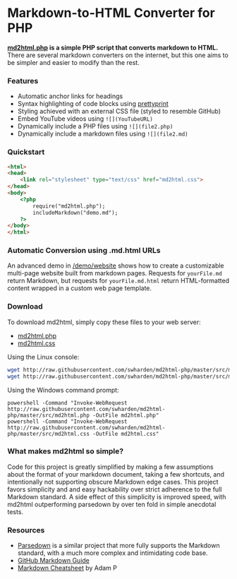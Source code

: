 # Markdown-to-HTML Converter for PHP
**[md2html.php](src/md2html.php) is a simple PHP script that converts markdown to HTML.** There are several markdown converters on the internet, but this one aims to be simpler and easier to modify than the rest.

### Features
* Automatic anchor links for headings
* Syntax highlighting of code blocks using [prettyprint](https://github.com/google/code-prettify)
* Styling achieved with an external CSS file (styled to resemble GitHub)
* Embed YouTube videos using `![](YouTubeURL)`
* Dynamically include a PHP files using `![](file2.php)`
* Dynamically include a markdown files using `![](file2.md)`

### Quickstart

```html
<html>
<head>
    <link rel="stylesheet" type="text/css" href="md2html.css">
</head>
<body>
	<?php
        require("md2html.php");
        includeMarkdown("demo.md");
	?>
</body>
</html>
```

### Automatic Conversion using .md.html URLs

An advanced demo in [/demo/website](/demo/website) shows how to create a customizable multi-page website built from markdown pages. Requests for `yourFile.md` return Markdown, but requests for `yourFile.md.html` return HTML-formatted content wrapped in a custom web page template.

### Download

To download md2html, simply copy these files to your web server:

* [md2html.php](http://raw.githubusercontent.com/swharden/md2html-php/master/src/md2html.php)
* [md2html.css](http://raw.githubusercontent.com/swharden/md2html-php/master/src/md2html.css)

Using the Linux console:

```bash
wget http://raw.githubusercontent.com/swharden/md2html-php/master/src/md2html.php;
wget http://raw.githubusercontent.com/swharden/md2html-php/master/src/md2html.css;
```

Using the Windows command prompt:

```batch
powershell -Command "Invoke-WebRequest http://raw.githubusercontent.com/swharden/md2html-php/master/src/md2html.php -OutFile md2html.php"
powershell -Command "Invoke-WebRequest http://raw.githubusercontent.com/swharden/md2html-php/master/src/md2html.css -OutFile md2html.css"
```

### What makes md2html so simple?
Code for this project is greatly simplified by making a few assumptions about the format of your markdown document, taking a few shortcuts, and intentionally not supporting obscure Markdown edge cases. This project favors simplicity and and easy hackability over strict adherence to the full Markdown standard. A side effect of this simplicity is improved speed, with md2html outperforming parsedown by over ten fold in simple anecdotal tests.

### Resources
* [Parsedown](https://github.com/erusev/parsedown) is a similar project that more fully supports the Markdown standard, with a much more complex and intimidating code base.
* [GitHub Markdown Guide](https://guides.github.com/pdfs/markdown-cheatsheet-online.pdf)
* [Markdown Cheatsheet](https://github.com/adam-p/markdown-here/wiki/Markdown-Cheatsheet) by Adam P
